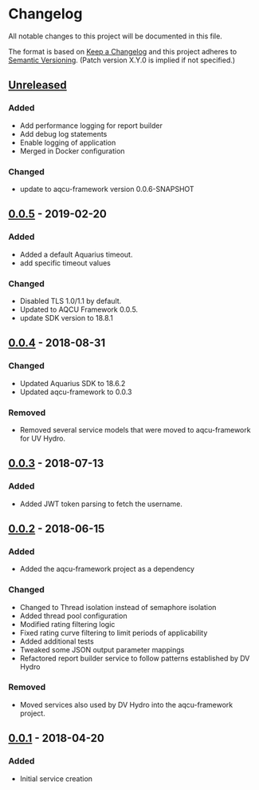 # Changelog
All notable changes to this project will be documented in this file.

The format is based on [Keep a Changelog](http://keepachangelog.com/en/1.0.0/)
and this project adheres to [Semantic Versioning](http://semver.org/spec/v2.0.0.html). (Patch version X.Y.0 is implied if not specified.)

## [Unreleased]
### Added
- Add performance logging for report builder
- Add debug log statements
- Enable logging of application
- Merged in Docker configuration

### Changed
- update to aqcu-framework version 0.0.6-SNAPSHOT

## [0.0.5] - 2019-02-20
### Added
- Added a default Aquarius timeout. 
- add specific timeout values

### Changed
- Disabled TLS 1.0/1.1 by default. 
- Updated to AQCU Framework 0.0.5.
- update SDK version to 18.8.1 


## [0.0.4] - 2018-08-31
### Changed
- Updated Aquarius SDK to 18.6.2
- Updated aqcu-framework to 0.0.3

### Removed
- Removed several service models that were moved to aqcu-framework for UV Hydro.

## [0.0.3] - 2018-07-13
### Added
- Added JWT token parsing to fetch the username.


## [0.0.2] - 2018-06-15
### Added
- Added the aqcu-framework project as a dependency

### Changed
- Changed to Thread isolation instead of semaphore isolation
- Added thread pool configuration
- Modified rating filtering logic
- Fixed rating curve filtering to limit periods of applicability
- Added additional tests
- Tweaked some JSON output parameter mappings
- Refactored report builder service to follow patterns established by DV Hydro

### Removed
- Moved services also used by DV Hydro into the aqcu-framework project.


## [0.0.1] - 2018-04-20
### Added
- Initial service creation

[Unreleased]: https://github.com/USGS-CIDA/aqcu-tss-report/compare/aqcu-tss-report-0.0.5...master
[0.0.5]: https://github.com/USGS-CIDA/aqcu-tss-report/compare/aqcu-tss-report-0.0.4...aqcu-tss-report-0.0.5
[0.0.4]: https://github.com/USGS-CIDA/aqcu-tss-report/compare/aqcu-tss-report-0.0.3...aqcu-tss-report-0.0.4
[0.0.3]: https://github.com/USGS-CIDA/aqcu-tss-report/compare/aqcu-tss-report-0.0.2...aqcu-tss-report-0.0.3
[0.0.2]: https://github.com/USGS-CIDA/aqcu-tss-report/compare/aqcu-tss-report-0.0.1...aqcu-tss-report-0.0.2
[0.0.1]: https://github.com/USGS-CIDA/aqcu-tss-report/tree/aqcu-tss-report-0.0.1
